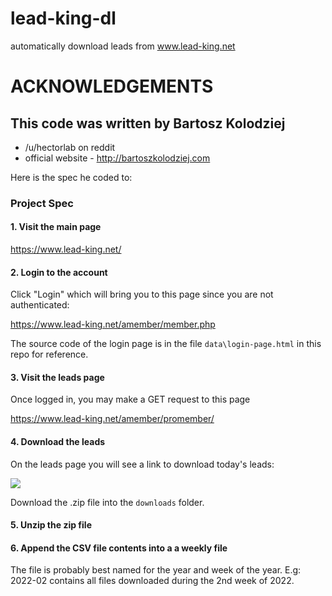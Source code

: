 # lead-king-dl
automatically download leads from www.lead-king.net

# ACKNOWLEDGEMENTS

## This code was written by Bartosz Kolodziej

* /u/hectorlab on reddit
* official website - http://bartoszkolodziej.com

Here is the spec he coded to:

### Project Spec

#### 1. Visit the main page

https://www.lead-king.net/

#### 2. Login to the account 

Click "Login" which will bring you to this page since you are
not authenticated:

https://www.lead-king.net/amember/member.php

The source code of the login page is in 
the file `data\login-page.html` in this repo for
reference.

#### 3. Visit the leads page

Once logged in, you may make a GET request to this page

https://www.lead-king.net/amember/promember/

#### 4. Download the leads

On the leads page you will see a link to download
today's leads:

![](https://i.imgur.com/KOxwfEr.pngp)

Download the .zip file into the `downloads` folder.

#### 5. Unzip the zip file

#### 6. Append the CSV file contents into a a weekly file

The file is probably best named for the year and week of the year.
E.g: 2022-02 contains all files downloaded during the 2nd week
of 2022.

